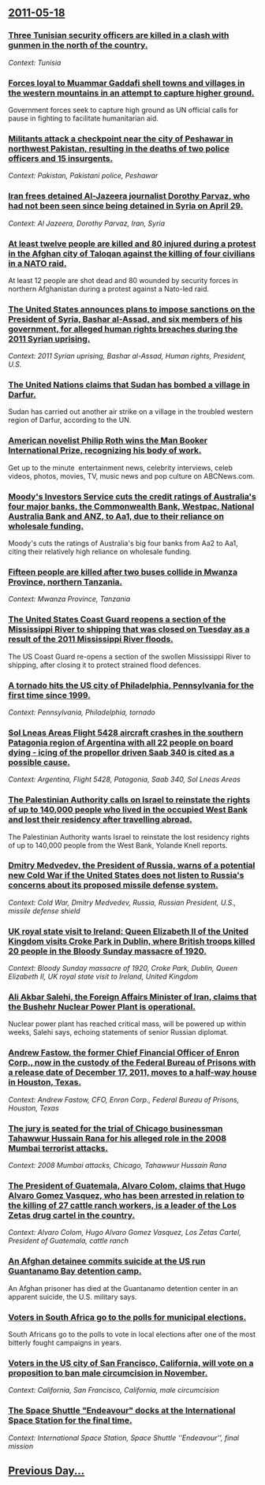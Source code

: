 ## [2011-05-18](/news/2011/05/18/index.md)

### [Three Tunisian security officers are killed in a clash with gunmen in the north of the country. ](/news/2011/05/18/three-tunisian-security-officers-are-killed-in-a-clash-with-gunmen-in-the-north-of-the-country.md)
_Context: Tunisia_

### [Forces loyal to Muammar Gaddafi shell towns and villages in the western mountains in an attempt to capture higher ground. ](/news/2011/05/18/forces-loyal-to-muammar-gaddafi-shell-towns-and-villages-in-the-western-mountains-in-an-attempt-to-capture-higher-ground.md)
Government forces seek to capture high ground as UN official calls for pause in fighting to facilitate humanitarian aid.

### [Militants attack a checkpoint near the city of Peshawar in northwest Pakistan, resulting in the deaths of two police officers and 15 insurgents. ](/news/2011/05/18/militants-attack-a-checkpoint-near-the-city-of-peshawar-in-northwest-pakistan-resulting-in-the-deaths-of-two-police-officers-and-15-insurge.md)
_Context: Pakistan, Pakistani police, Peshawar_

### [Iran frees detained Al-Jazeera journalist Dorothy Parvaz, who had not been seen since being detained in Syria on April 29. ](/news/2011/05/18/iran-frees-detained-al-jazeera-journalist-dorothy-parvaz-who-had-not-been-seen-since-being-detained-in-syria-on-april-29.md)
_Context: Al Jazeera, Dorothy Parvaz, Iran, Syria_

### [At least twelve people are killed and 80 injured during a protest in the Afghan city of Taloqan against the killing of four civilians in a NATO raid. ](/news/2011/05/18/at-least-twelve-people-are-killed-and-80-injured-during-a-protest-in-the-afghan-city-of-taloqan-against-the-killing-of-four-civilians-in-a-n.md)
At least 12 people are shot dead and 80 wounded by security forces in northern Afghanistan during a protest against a Nato-led raid.

### [The United States announces plans to impose sanctions on the President of Syria, Bashar al-Assad, and six members of his government, for alleged human rights breaches during the 2011 Syrian uprising. ](/news/2011/05/18/the-united-states-announces-plans-to-impose-sanctions-on-the-president-of-syria-bashar-al-assad-and-six-members-of-his-government-for-all.md)
_Context: 2011 Syrian uprising, Bashar al-Assad, Human rights, President, U.S._

### [The United Nations claims that Sudan has bombed a village in Darfur. ](/news/2011/05/18/the-united-nations-claims-that-sudan-has-bombed-a-village-in-darfur.md)
Sudan has carried out another air strike on a village in the troubled western region of Darfur, according to the UN.

### [American novelist Philip Roth wins the Man Booker International Prize, recognizing his body of work. ](/news/2011/05/18/american-novelist-philip-roth-wins-the-man-booker-international-prize-recognizing-his-body-of-work.md)
Get up to the minute &nbsp;entertainment news,&nbsp;celebrity&nbsp;interviews, celeb videos, photos, movies, TV, music news and pop culture on&nbsp;ABCNews.com.

### [Moody's Investors Service cuts the credit ratings of Australia's four major banks, the Commonwealth Bank, Westpac, National Australia Bank and ANZ, to Aa1, due to their reliance on wholesale funding. ](/news/2011/05/18/moody-s-investors-service-cuts-the-credit-ratings-of-australia-s-four-major-banks-the-commonwealth-bank-westpac-national-australia-bank-a.md)
Moody&#039;s cuts the ratings of Australia&#039;s big four banks from Aa2 to Aa1, citing their relatively high reliance on wholesale funding.

### [Fifteen people are killed after two buses collide in Mwanza Province, northern Tanzania. ](/news/2011/05/18/fifteen-people-are-killed-after-two-buses-collide-in-mwanza-province-northern-tanzania.md)
_Context: Mwanza Province, Tanzania_

### [The United States Coast Guard reopens a section of the Mississippi River to shipping that was closed on Tuesday as a result of the 2011 Mississippi River floods. ](/news/2011/05/18/the-united-states-coast-guard-reopens-a-section-of-the-mississippi-river-to-shipping-that-was-closed-on-tuesday-as-a-result-of-the-2011-miss.md)
The US Coast Guard re-opens a section of the swollen Mississippi River to shipping, after closing it to protect strained flood defences.

### [A tornado hits the US city of Philadelphia, Pennsylvania for the first time since 1999. ](/news/2011/05/18/a-tornado-hits-the-us-city-of-philadelphia-pennsylvania-for-the-first-time-since-1999.md)
_Context: Pennsylvania, Philadelphia, tornado_

### [Sol Lneas Areas Flight 5428 aircraft crashes in the southern Patagonia region of Argentina with all 22 people on board dying - icing of the propellor driven Saab 340 is cited as a possible cause. ](/news/2011/05/18/sol-lineas-aereas-flight-5428-aircraft-crashes-in-the-southern-patagonia-region-of-argentina-with-all-22-people-on-board-dying-icing-of-th.md)
_Context: Argentina, Flight 5428, Patagonia, Saab 340, Sol Lneas Areas_

### [The Palestinian Authority calls on Israel to reinstate the rights of up to 140,000 people who lived in the occupied West Bank and lost their residency after travelling abroad. ](/news/2011/05/18/the-palestinian-authority-calls-on-israel-to-reinstate-the-rights-of-up-to-140-000-people-who-lived-in-the-occupied-west-bank-and-lost-their.md)
The Palestinian Authority wants Israel to reinstate the lost residency rights of up to 140,000 people from the West Bank, Yolande Knell reports.

### [Dmitry Medvedev, the President of Russia, warns of a potential new Cold War if the United States does not listen to Russia's concerns about its proposed missile defense system. ](/news/2011/05/18/dmitry-medvedev-the-president-of-russia-warns-of-a-potential-new-cold-war-if-the-united-states-does-not-listen-to-russia-s-concerns-about.md)
_Context: Cold War, Dmitry Medvedev, Russia, Russian President, U.S., missile defense shield_

### [UK royal state visit to Ireland: Queen Elizabeth II of the United Kingdom visits Croke Park in Dublin, where British troops killed 20 people in the Bloody Sunday massacre of 1920. ](/news/2011/05/18/uk-royal-state-visit-to-ireland-queen-elizabeth-ii-of-the-united-kingdom-visits-croke-park-in-dublin-where-british-troops-killed-20-people.md)
_Context: Bloody Sunday massacre of 1920, Croke Park, Dublin, Queen Elizabeth II, UK royal state visit to Ireland, United Kingdom_

### [Ali Akbar Salehi, the Foreign Affairs Minister of Iran, claims that the Bushehr Nuclear Power Plant is operational. ](/news/2011/05/18/ali-akbar-salehi-the-foreign-affairs-minister-of-iran-claims-that-the-bushehr-nuclear-power-plant-is-operational.md)
Nuclear power plant has reached critical mass, will be powered up within weeks, Salehi says, echoing statements of senior Russian diplomat.

### [Andrew Fastow, the former Chief Financial Officer of Enron Corp., now in the custody of the Federal Bureau of Prisons with a release date of December 17, 2011, moves to a half-way house in Houston, Texas. ](/news/2011/05/18/andrew-fastow-the-former-chief-financial-officer-of-enron-corp-now-in-the-custody-of-the-federal-bureau-of-prisons-with-a-release-date-of.md)
_Context: Andrew Fastow, CFO, Enron Corp., Federal Bureau of Prisons, Houston, Texas_

### [The jury is seated for the trial of Chicago businessman Tahawwur Hussain Rana for his alleged role in the 2008 Mumbai terrorist attacks. ](/news/2011/05/18/the-jury-is-seated-for-the-trial-of-chicago-businessman-tahawwur-hussain-rana-for-his-alleged-role-in-the-2008-mumbai-terrorist-attacks.md)
_Context: 2008 Mumbai attacks, Chicago, Tahawwur Hussain Rana_

### [The President of Guatemala, Alvaro Colom, claims that Hugo Alvaro Gomez Vasquez, who has been arrested in relation to the killing of 27 cattle ranch workers, is a leader of the Los Zetas drug cartel in the country. ](/news/2011/05/18/the-president-of-guatemala-alvaro-colom-claims-that-hugo-alvaro-gomez-vasquez-who-has-been-arrested-in-relation-to-the-killing-of-27-catt.md)
_Context: Alvaro Colom, Hugo Alvaro Gomez Vasquez, Los Zetas Cartel, President of Guatemala, cattle ranch_

### [An Afghan detainee commits suicide at the US run Guantanamo Bay detention camp. ](/news/2011/05/18/an-afghan-detainee-commits-suicide-at-the-us-run-guantanamo-bay-detention-camp.md)
An Afghan prisoner has died at the Guantanamo detention center in an apparent suicide, the U.S. military says.

### [Voters in South Africa go to the polls for municipal elections. ](/news/2011/05/18/voters-in-south-africa-go-to-the-polls-for-municipal-elections.md)
South Africans go to the polls to vote in local elections after one of the most bitterly fought campaigns in years.

### [Voters in the US city of San Francisco, California, will vote on a proposition to ban male circumcision in November. ](/news/2011/05/18/voters-in-the-us-city-of-san-francisco-california-will-vote-on-a-proposition-to-ban-male-circumcision-in-november.md)
_Context: California, San Francisco, California, male circumcision_

### [The Space Shuttle "Endeavour" docks at the International Space Station for the final time. ](/news/2011/05/18/the-space-shuttle-endeavour-docks-at-the-international-space-station-for-the-final-time.md)
_Context: International Space Station, Space Shuttle ''Endeavour'', final mission_

## [Previous Day...](/news/2011/05/17/index.md)

